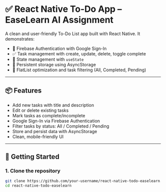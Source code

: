 # ✅ React Native To-Do App – EaseLearn AI Assignment

A clean and user-friendly To-Do List app built with React Native. It demonstrates:

- 🔧 Firebase Authentication with Google Sign-In
- ✅ Task management with create, update, delete, toggle complete
- 🧠 State management with `useState`
- 💾 Persistent storage using AsyncStorage
- 📱 FlatList optimization and task filtering (All, Completed, Pending)

---

## 📦 Features

- Add new tasks with title and description
- Edit or delete existing tasks
- Mark tasks as complete/incomplete
- Google Sign-In via Firebase Authentication
- Filter tasks by status: All / Completed / Pending
- Store and persist data with AsyncStorage
- Clean, mobile-friendly UI

---

## 🚀 Getting Started

### 1. Clone the repository

```bash
git clone https://github.com/your-username/react-native-todo-easelearn.git
cd react-native-todo-easelearn

